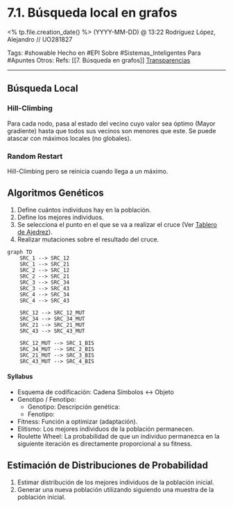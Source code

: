 # 7.1. Búsqueda local en grafos
<% tp.file.creation_date() %> (YYYY-MM-DD) @ 13:22
Rodríguez López, Alejandro // UO281827

Tags:
	#showable
	Hecho en #EPI
	Sobre #Sistemas_Inteligentes 
	Para #Apuntes 
	Otros:
	Refs:
		 [[7. Búsqueda en grafos]]
		 [Transparencias](https://www.campusvirtual.uniovi.es/pluginfile.php/988781/mod_resource/content/0/T6%20Busqueda%20local%20%20L6%20Local%20search.pdf)
 
<hr>

## Búsqueda Local
### Hill-Climbing
Para cada nodo, pasa al estado del vecino cuyo valor sea óptimo (Mayor gradiente) hasta que todos sus vecinos son menores que este.
Se puede atascar con máximos locales (no globales).
### Random Restart
Hill-Climbing pero se reinicia cuando llega a un máximo. 

## Algoritmos Genéticos
1. Define cuántos individuos hay en la población.
2. Define los mejores individuos.
3. Se selecciona el punto en el que se va a realizar el cruce (Ver [Tablero de Ajedrez](https://www.campusvirtual.uniovi.es/pluginfile.php/988781/mod_resource/content/0/T6%20Busqueda%20local%20%20L6%20Local%20search.pdf#page=4)).
4. Realizar mutaciones sobre el resultado del cruce.

``` mermaid
graph TD
	SRC_1 --> SRC_12
	SRC_1 --> SRC_21
	SRC_2 --> SRC_12
	SRC_2 --> SRC_21
	SRC_3 --> SRC_34
	SRC_3 --> SRC_43
	SRC_4 --> SRC_34
	SRC_4 --> SRC_43

	SRC_12 --> SRC_12_MUT
	SRC_34 --> SRC_34_MUT
	SRC_21 --> SRC_21_MUT
	SRC_43 --> SRC_43_MUT
 
	SRC_12_MUT --> SRC_1_BIS
	SRC_34_MUT --> SRC_2_BIS
	SRC_21_MUT --> SRC_3_BIS
	SRC_43_MUT --> SRC_4_BIS
```

#### Syllabus
- Esquema de codificación: Cadena Símbolos <-> Objeto
- Genotipo / Fenotipo:
	- Genotipo: Descripción genética:
	- Fenotipo:
- Fitness: Función a optimizar (adaptación).
- Elitismo: Los mejores individuos de la población permanecen.
- Roulette Wheel: La probabilidad de que un individuo permanezca en la siguiente iteración es directamente proporcional a su fitness.

## Estimación de Distribuciones de Probabilidad
1. Estimar distribución de los mejores individuos de la población inicial.
2. Generar una nueva población utilizando siguiendo una muestra de la población inicial.


